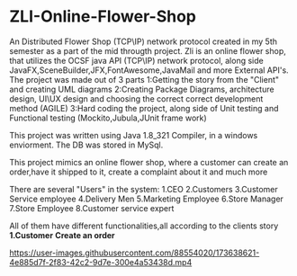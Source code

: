   # ZLI-Online-Flower-Shop
An Distributed Flower Shop (TCP\IP) network protocol created in my 5th semester as a part of the mid througth project.
Zli is an online flower shop, that utilizes the OCSF java API (TCP\IP) network protocol, along side JavaFX,SceneBuilder,JFX,FontAwesome,JavaMail and more External API's.
The project was made out of 3 parts
1:Getting the story from the "Client" and creating UML diagrams 
2:Creating Package Diagrams, architecture design, UI\UX design and choosing the correct correct development method (AGILE)
3:Hard coding the project, along side of Unit testing and Functional testing (Mockito,Jubula,JUnit frame work)

This project was written using Java 1.8_321 Compiler, in a windows enviorment.
The DB was stored in MySql.

This project mimics an online flower shop, where a customer can create an order,have it shipped to it, create a complaint about it and much more

There are several "Users" in the system:
1.CEO
2.Customers
3.Customer Service employee
4.Delivery Men
5.Marketing Employee
6.Store Manager
7.Store Employee
8.Customer service expert

All of them have different functionalities,all according to the clients story
**1.Customer**
                                                                        **Create an order**



https://user-images.githubusercontent.com/88554020/173638621-4e885d7f-2f83-42c2-9d7e-300e4a53438d.mp4



